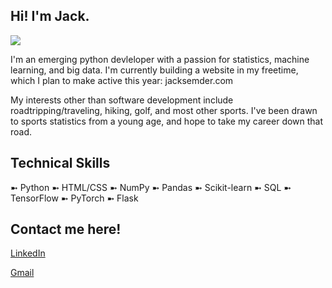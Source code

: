 ## Hi! I'm Jack.

![](https://user-images.githubusercontent.com/38842653/176035983-91865ac5-8c21-4d38-8c27-f99eb7d21c0c.png)

I'm an emerging python devleloper with a passion for statistics, machine learning, and big data. I'm currently building a website in my freetime, which I plan to make active this year: jacksemder.com 

My interests other than software development include roadtripping/traveling, hiking, golf, and most other sports. I've been drawn to sports statistics from a young age, and hope to take my career down that road. 

## Technical Skills
➼ Python
➼ HTML/CSS
➼ NumPy
➼ Pandas
➼ Scikit-learn
➼ SQL
➼ TensorFlow
➼ PyTorch
➼ Flask


## Contact me here! 
[LinkedIn](https://www.linkedin.com/in/jacksemder/)   

[Gmail](mailto:jacksemder@gmail.com)
